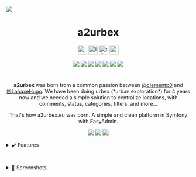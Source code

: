 <img src="https://media.discordapp.net/attachments/778932989693526038/1122258914428330024/image.png">
<h1 align="center">a2urbex</h1>
<p align="center">
  <a href="https://a2urbex.eu" target="_blank"><img alt="website" src="https://img.shields.io/badge/a2urbex-1C1C1C?style=flat-square&logo=About.me&logoColor=white" height="25"></a>
  <a href="https://instagram.com/a2urbex" target="_blank"><img alt="instagram" src="https://img.shields.io/badge/Instagram-E4405F?style=flat-square&logo=instagram&logoColor=white" height="25"></a>
  <a href="https://www.tiktok.com/@a2urbex" target="_blank"><img alt="tiktok" src="https://img.shields.io/badge/TikTok-EF2950?style=flat-square&logo=tiktok&logoColor=white" height="25"></a>
  <a href="mailto:contact@a2urbex.eu" target="_blank"><img alt="mail" src="https://img.shields.io/badge/Contact-1C1C1C?style=flat-square&logo=gmail&logoColor=white" height="25"></a>
</p>
<p align="center">
  <a href="https://a2urbex.eu" target="_blank"><img src="https://img.shields.io/website.svg?label=a2urbex&down_color=red&down_message=down&up_color=green&up_message=up&url=http%3A%2F%2Fa2urbex.eu"></a>
  <img src="https://img.shields.io/github/last-commit/clementp0/a2urbex/main">
  <img src="https://img.shields.io/github/contributors/clementp0/a2urbex">
  <img src="https://img.shields.io/github/languages/count/clementp0/a2urbex">
  <img src="https://img.shields.io/github/languages/top/clementp0/a2urbex">
  <img src="https://img.shields.io/github/repo-size/clementp0/a2urbex">
  <img src="https://img.shields.io/github/languages/code-size/clementp0/a2urbex">
</p>
<h1></h1>
<p align="center">
<b>a2urbex</b> was born from a common passion between <a href="https://github.com/clementp0">@clementp0</a> and <a href="https://github.com/LahaxeHugo">@LahaxeHugo</a>. We have been doing urbex (*urban exploration*) for 4 years now and we needed a simple solution to centralize locations, with comments, status, categories, filters, and more... 
</p>
<p align="center">That's how a2urbex.eu was born. A simple and clean platform in Symfony with EasyAdmin.</p>
<p align="center">
  <img src="https://img.shields.io/github/package-json/dependency-version/clementp0/a2urbex/webpack">
  <img src="https://img.shields.io/badge/symfony-5.4-blue">
  <img src="https://img.shields.io/badge/easyadmin-4.0.7-blue">
</p>
<details>
  <summary> ✔️ Features</summary>


- Favourite lists 
- General Chat (websocket)
- User Chat (websocket)
- Group Chat (websocket)
- Import Status (websocket)
- User Profile 
- User management 
- Image generation by AI 
- Import of KMZ / KML files  
- Direct Waze / Map links 
- Pinterest scraper
- Wikimapia scraper 
- Online user management 
- Progressive Web App 
- And much much more... 

We continue to add features very (*very*) regularly... 
</details>
<h1></h1>
<details>
  <summary>👀 Screenshots </summary>
  <br>
  <p>Home Page</p>
  <img src="https://cdn.discordapp.com/attachments/778932989693526038/1096463190486958090/homepage.png">
  <p>Home</p>
  <img src="https://cdn.discordapp.com/attachments/778932989693526038/1096463189845233724/home.png">
  <p>Add</p>
  <img src="https://cdn.discordapp.com/attachments/778932989693526038/1096463188926681169/add.png">
  <p>Admin</p>
  <img src="https://cdn.discordapp.com/attachments/778932989693526038/1096463189199306802/admin.png">
  <p>Map</p>
  <img src="https://cdn.discordapp.com/attachments/778932989693526038/1096463190776352901/map.png">
</details>
